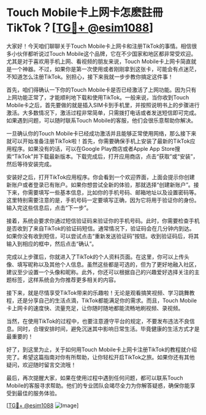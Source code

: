# Touch Mobile卡上网卡怎麽註冊TikTok？[[TG💪+ @esim1088](https://t.me/s/esim1088)]

大家好！今天咱们聊聊关于Touch Mobile卡上网卡和注册TikTok的事情。相信很多小伙伴都听说过Touch Mobile这个品牌，它在不少国家和地区都非常受欢迎。尤其是对于喜欢用手机上网、看视频的朋友来说，Touch Mobile卡上网卡简直就是一个神器。不过，如果你是第一次使用或者刚刚拿到这张卡，可能会有点迷茫，不知道怎么注册TikTok。别担心，接下来我就一步步教你搞定这件事！

首先，咱们得确认一下你的Touch Mobile卡是否已经激活了上网功能。因为只有上网功能正常了，才能顺利地下载和使用TikTok。一般来说，当你收到Touch Mobile卡之后，首先要做的就是插入SIM卡到手机里，并按照说明书上的步骤进行激活。大多数情况下，激活过程非常简单，只需拨打电话或者发送短信即可完成。如果遇到问题，可以随时联系Touch Mobile的客服，他们会很乐意帮助你解决。

一旦确认你的Touch Mobile卡已经成功激活并且能够正常使用网络，那么接下来就可以开始准备注册TikTok啦！首先，你需要确保手机上安装了最新的TikTok应用程序。如果没有的话，可以在Google Play商店或者Apple App Store搜索“TikTok”并下载最新版本。下载完成后，打开应用商店，点击“获取”或“安装”，然后等待安装完成。

安装好之后，打开TikTok应用程序。你会看到一个欢迎界面，上面会提示你创建新账户或者登录已有账户。如果你想尝试全新的体验，那就选择“创建新账户”。接下来，你需要填写一些基本信息，比如你的手机号码、邮箱地址以及设置密码等。这里特别需要注意的是，手机号码一定要填写正确，因为它将用于验证你的身份。输入完这些信息后，点击“下一步”。

接着，系统会要求你通过短信验证码来验证你的手机号码。此时，你需要检查手机是否收到了来自TikTok的验证码短信。通常情况下，验证码会在几分钟内到达。如果你没有收到短信，可以尝试点击“重新发送验证码”按钮。收到验证码后，将其输入到相应的框中，然后点击“确认”。

完成以上步骤后，你就进入了TikTok的个人资料页面。在这里，你可以上传头像、填写昵称以及其他个人信息。虽然这些都是可选的，但为了更好地融入社区，建议至少设置一个头像和昵称。此外，你还可以根据自己的兴趣爱好选择关注的主题标签，这样系统会为你推荐更多相关的内容。

接下来，就是尽情享受TikTok带来的乐趣啦！无论是观看搞笑视频、学习跳舞教程，还是分享自己的生活点滴，TikTok都能满足你的需求。而且，Touch Mobile卡上网卡的速度快、流量充足，让你随时随地都能流畅地刷视频、录视频。

当然，在使用TikTok的过程中，也要注意遵守平台的规定，不要发布违法不良信息。同时，合理安排时间，避免沉迷其中影响日常生活。毕竟健康的生活方式才是最重要的！

好了，到这里为止，关于如何用Touch Mobile卡上网卡注册TikTok的教程就介绍完了。希望这篇指南对你有所帮助，让你轻松开启TikTok之旅。如果你还有其他疑问，欢迎随时留言交流哦！

最后，再次提醒大家，如果在使用过程中遇到任何问题，都可以联系Touch Mobile的客服寻求帮助。他们的专业团队会竭尽全力为你解答疑惑，确保你能享受到最佳的服务体验。

[[TG💪+ @esim1088](https://t.me/s/esim1088) ![Image](https://i.postimg.cc/4NQfJmqS/Snipaste-2025-05-13-00-14-12.png)]